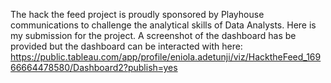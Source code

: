 The hack the feed project is proudly sponsored by Playhouse communications to challenge the analytical skills of Data Analysts.
Here is my submission for the project.
A screenshot of the dashboard has be provided but the dashboard can be interacted with here: https://public.tableau.com/app/profile/eniola.adetunji/viz/HacktheFeed_16966664478580/Dashboard2?publish=yes
